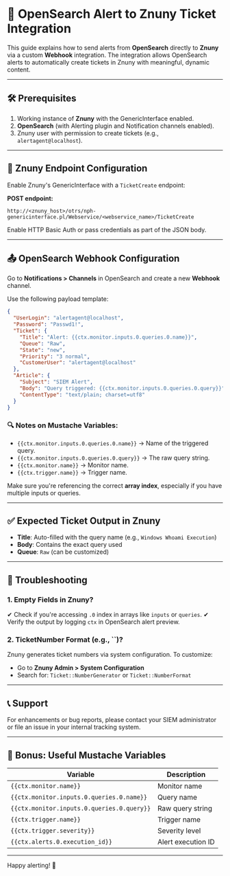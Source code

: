 # 📘 OpenSearch Alert to Znuny Ticket Integration

This guide explains how to send alerts from **OpenSearch** directly to **Znuny** via a custom **Webhook** integration. The integration allows OpenSearch alerts to automatically create tickets in Znuny with meaningful, dynamic content.

---

## 🛠️ Prerequisites

1. Working instance of **Znuny** with the GenericInterface enabled.
2. **OpenSearch** (with Alerting plugin and Notification channels enabled).
3. Znuny user with permission to create tickets (e.g., `alertagent@localhost`).

---

## 🔗 Znuny Endpoint Configuration

Enable Znuny's GenericInterface with a `TicketCreate` endpoint:

**POST endpoint:**

```
http://<znuny_host>/otrs/nph-genericinterface.pl/Webservice/<webservice_name>/TicketCreate
```

Enable HTTP Basic Auth or pass credentials as part of the JSON body.

---

## 📤 OpenSearch Webhook Configuration

Go to **Notifications > Channels** in OpenSearch and create a new **Webhook** channel.

Use the following payload template:

```json
{
  "UserLogin": "alertagent@localhost",
  "Password": "Passwd1!",
  "Ticket": {
    "Title": "Alert: {{ctx.monitor.inputs.0.queries.0.name}}",
    "Queue": "Raw",
    "State": "new",
    "Priority": "3 normal",
    "CustomerUser": "alertagent@localhost"
  },
  "Article": {
    "Subject": "SIEM Alert",
    "Body": "Query triggered: {{ctx.monitor.inputs.0.queries.0.query}}",
    "ContentType": "text/plain; charset=utf8"
  }
}
```

### 🔍 Notes on Mustache Variables:

- `{{ctx.monitor.inputs.0.queries.0.name}}` → Name of the triggered query.
- `{{ctx.monitor.inputs.0.queries.0.query}}` → The raw query string.
- `{{ctx.monitor.name}}` → Monitor name.
- `{{ctx.trigger.name}}` → Trigger name.

Make sure you're referencing the correct **array index**, especially if you have multiple inputs or queries.

---

## ✅ Expected Ticket Output in Znuny

- **Title**: Auto-filled with the query name (e.g., `Windows Whoami Execution`)
- **Body**: Contains the exact query used
- **Queue**: `Raw` (can be customized)

---

## 🧪 Troubleshooting

### 1. **Empty Fields in Znuny?**

✔ Check if you're accessing `.0` index in arrays like `inputs` or `queries`. ✔ Verify the output by logging `ctx` in OpenSearch alert preview.

### 2. **TicketNumber Format (e.g., **``**)?**

Znuny generates ticket numbers via system configuration. To customize:

- Go to **Znuny Admin > System Configuration**
- Search for: `Ticket::NumberGenerator` or `Ticket::NumberFormat`

---

## 📞 Support

For enhancements or bug reports, please contact your SIEM administrator or file an issue in your internal tracking system.

---

## 🧩 Bonus: Useful Mustache Variables

| Variable                                   | Description        |
| ------------------------------------------ | ------------------ |
| `{{ctx.monitor.name}}`                     | Monitor name       |
| `{{ctx.monitor.inputs.0.queries.0.name}}`  | Query name         |
| `{{ctx.monitor.inputs.0.queries.0.query}}` | Raw query string   |
| `{{ctx.trigger.name}}`                     | Trigger name       |
| `{{ctx.trigger.severity}}`                 | Severity level     |
| `{{ctx.alerts.0.execution_id}}`            | Alert execution ID |

---

Happy alerting! 🎉

